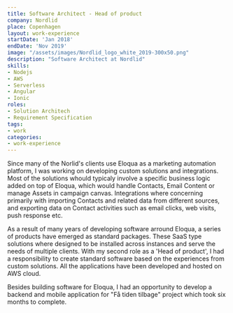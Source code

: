 ```yaml
---
title: Software Architect - Head of product
company: Nordlid
place: Copenhagen
layout: work-experience
startDate: 'Jan 2018'
endDate: 'Nov 2019'
image: "/assets/images/Nordlid_logo_white_2019-300x50.png"
description: "Software Architect at Nordlid"
skills:
- Nodejs
- AWS
- Serverless
- Angular
- Ionic
roles: 
- Solution Architech
- Requirement Specification
tags:
- work
categories:
- work-experience
---
```


Since many of the Norlid's clients use Eloqua as a marketing automation platform, I was working on developing custom solutions and integrations.
Most of the solutions whould typicaly involve a specific business logic added on top of Eloqua, which would handle Contacts, Email Content or manage Assets
in campaign canvas. Integrations where concerning primarily with importing Contacts and related data from different sources, and exporting data on Contact activities
such as email clicks, web visits, push response etc. 

As a result of many years of developing software arround Eloqua, a series of products have emerged as standard packages. These SaaS type solutions where designed to be installed
across instances and serve the needs of multiple clients. With my second role as a 'Head of product', I had a responsibility to create standard software based on the experiences from 
custom solutions. All the applications have been developed and hosted on AWS cloud.

Besides building software for Eloqua, I had an opportunity to develop a backend and mobile application for "Få tiden tilbage" project which took six months to complete. 





